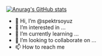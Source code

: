[![Anurag's GitHub stats](https://github-readme-stats.vercel.app/api?username=spektrsoyuz&theme=transparent)](https://github.com/anuraghazra/github-readme-stats)
- 👋 Hi, I’m @spektrsoyuz
- 👀 I’m interested in ...
- 🌱 I’m currently learning ...
- 💞️ I’m looking to collaborate on ...
- 📫 How to reach me

<!---
spektrsoyuz/spektrsoyuz is a ✨ special ✨ repository because its `README.md` (this file) appears on your GitHub profile.
You can click the Preview link to take a look at your changes.
--->
